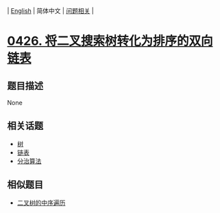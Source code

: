 
| [English](README_EN.md) | 简体中文 | [问题相关](QUESTION.md) |
# [0426. 将二叉搜索树转化为排序的双向链表](https://leetcode-cn.com/problems/convert-binary-search-tree-to-sorted-doubly-linked-list/)
## 题目描述
None
## 相关话题
- [树](https://leetcode-cn.com/tag/tree)
- [链表](https://leetcode-cn.com/tag/linked-list)
- [分治算法](https://leetcode-cn.com/tag/divide-and-conquer)
## 相似题目
- [二叉树的中序遍历](../0094/README.md)
